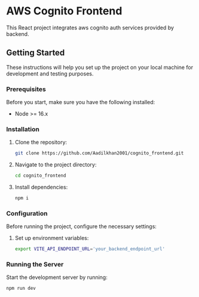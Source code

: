 # AWS Cognito Frontend

This React project integrates aws cognito auth services provided by backend.

## Getting Started

These instructions will help you set up the project on your local machine for development and testing purposes.

### Prerequisites

Before you start, make sure you have the following installed:
- Node >= 16.x

### Installation

1. Clone the repository:
    ```sh
    git clone https://github.com/Aadilkhan2001/cognito_frontend.git
    ```

2. Navigate to the project directory:
    ```sh
    cd cognito_frontend
    ```

3. Install dependencies:
    ```sh
    npm i
    ```

### Configuration

Before running the project, configure the necessary settings:

1. Set up environment variables:
    ```sh
    export VITE_API_ENDPOINT_URL='your_backend_endpoint_url'
    ```
### Running the Server

Start the development server by running:
```sh
npm run dev